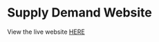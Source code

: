 # Supply Demand Website

View the live website [HERE](https://omarrodriguez15.github.io/SupplyDemandReact/)